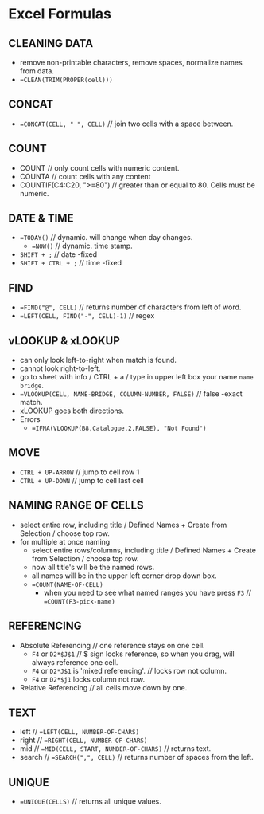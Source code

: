 # Excel Formulas

## CLEANING DATA

- remove non-printable characters, remove spaces, normalize names from data.
- `=CLEAN(TRIM(PROPER(cell)))`

## CONCAT

- `=CONCAT(CELL, " ", CELL)` // join two cells with a space between.

## COUNT

- COUNT // only count cells with numeric content.
- COUNTA // count cells with any content
- COUNTIF(C4:C20, ">=80") // greater than or equal to 80. Cells must be numeric.

## DATE & TIME

- `=TODAY()` // dynamic. will change when day changes.
  - `=NOW()` // dynamic. time stamp.
- `SHIFT + ;` // date -fixed
- `SHIFT + CTRL + ;` // time -fixed

## FIND

- `=FIND("@", CELL)` // returns number of characters from left of word.
- `=LEFT(CELL, FIND("-", CELL)-1)` // regex

## vLOOKUP & xLOOKUP

- can only look left-to-right when match is found.
- cannot look right-to-left.
- go to sheet with info / CTRL + a / type in upper left box your name `name bridge`.
- `=VLOOKUP(CELL, NAME-BRIDGE, COLUMN-NUMBER, FALSE)` // false -exact match.
- xLOOKUP goes both directions.
- Errors
  - `=IFNA(VLOOKUP(B8,Catalogue,2,FALSE), "Not Found")`

## MOVE

- `CTRL + UP-ARROW` // jump to cell row 1
- `CTRL + UP-DOWN` // jump to cell last cell

## NAMING RANGE OF CELLS

- select entire row, including title / Defined Names + Create from Selection / choose top row.
- for multiple at once naming
  - select entire rows/columns, including title / Defined Names + Create from Selection / choose top row.
  - now all title's will be the named rows.
  - all names will be in the upper left corner drop down box.
  - `=COUNT(NAME-OF-CELL)`
    - when you need to see what named ranges you have press `F3` // `=COUNT(F3-pick-name)`

## REFERENCING

- Absolute Referencing // one reference stays on one cell.
  - `F4` or `D2*$J$1` // $ sign locks reference, so when you drag, will always reference one cell.
  - `F4` or `D2*J$1` is 'mixed referencing'. // locks row not column.
  - `F4` or `D2*$j1` locks column not row.
- Relative Referencing // all cells move down by one.

## TEXT

- left // `=LEFT(CELL, NUMBER-OF-CHARS)`
- right // `=RIGHT(CELL, NUMBER-OF-CHARS)`
- mid // `=MID(CELL, START, NUMBER-OF-CHARS)` // returns text.
- search // `=SEARCH(",", CELL)` // returns number of spaces from the left.

## UNIQUE

- `=UNIQUE(CELLS)` // returns all unique values.
